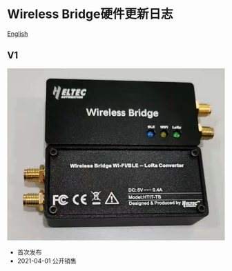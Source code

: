 # Wireless Bridge硬件更新日志
[English]()

## V1

![](img/hardware_update_log/01.png)

- 首次发布
- 2021-04-01 公开销售


  


